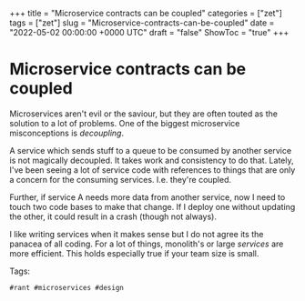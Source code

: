 +++
title = "Microservice contracts can be coupled"
categories = ["zet"]
tags = ["zet"]
slug = "Microservice-contracts-can-be-coupled"
date = "2022-05-02 00:00:00 +0000 UTC"
draft = "false"
ShowToc = "true"
+++

# Microservice contracts can be coupled

Microservices aren't evil or the saviour, but they are often
touted as the solution to a lot of problems. One of the biggest
microservice misconceptions is *decoupling*.

A service which sends stuff to a queue to be consumed by 
another service is not magically decoupled. It takes work
and consistency to do that. Lately, I've been seeing a lot
of service code with references to things that are only a
concern for the consuming services. I.e. they're coupled.

Further, if service A needs more data from another service, now I need
to touch two code bases to make that change. If I deploy one without 
updating the other, it could result in a crash (though not always). 


I like writing services when it makes sense but I do not agree its the
panacea of all coding. For a lot of things, monolith's or large 
*services* are more efficient. This holds especially true if your team
size is small.

Tags:

    #rant #microservices #design
